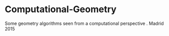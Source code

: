 # Computational-Geometry
 Some geometry algorithms seen from a computational perspective .
 Madrid 2015
